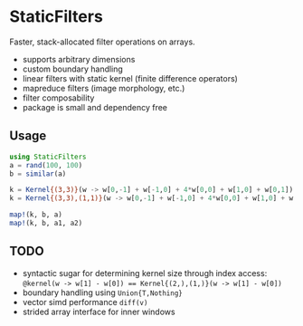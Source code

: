 # StaticFilters

Faster, stack-allocated filter operations on arrays.

- supports arbitrary dimensions
- custom boundary handling
- linear filters with static kernel (finite difference operators)
- mapreduce filters (image morphology, etc.)
- filter composability
- package is small and dependency free

## Usage

```julia
using StaticFilters
a = rand(100, 100)
b = similar(a)

k = Kernel{(3,3)}(w -> w[0,-1] + w[-1,0] + 4*w[0,0] + w[1,0] + w[0,1])
k = Kernel{(3,3),(1,1)}(w -> w[0,-1] + w[-1,0] + 4*w[0,0] + w[1,0] + w[0,1])

map!(k, b, a)
map!(k, b, a1, a2)
```

## TODO

- syntactic sugar for determining kernel size through index access:
  `@kernel(w -> w[1] - w[0]) == Kernel{(2,),(1,)}(w -> w[1] - w[0])`
- boundary handling using `Union{T,Nothing}`
- vector simd performance `diff(v)`
- strided array interface for inner windows
